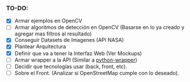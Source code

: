 ### TO-DO:

- [X] Armar ejemplos en OpenCV
- [ ] Armar algoritmos de detección en OpenCV (Basarse en lo ya creado y agregar mas filtros al resultado)
- [X] Conseguir Datasets de Imagenes (API NASA)
- [X] Plantear Arquitectura
- [X] Definir que va a tener la Interfaz Web (Ver Mockups)
- [ ] Armar wrapper a la API (Similar a [python-wrapper]())
- [ ] Decidir que tecnologías usar (back, front, etc).
- [ ] Sobre el Front. (Analizar si OpenStreetMap cumple con lo deseado).

